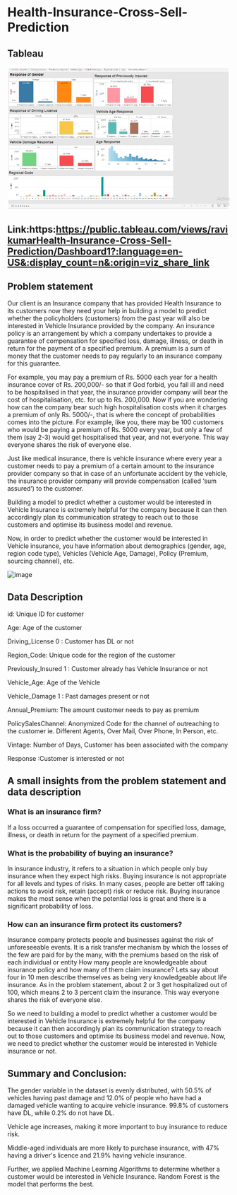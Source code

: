 
# Health-Insurance-Cross-Sell-Prediction

## Tableau
![Alt text](https://raw.githubusercontent.com/raviatkumar/Health-Insurance-Cross-Sell-Prediction/main/Image/health_tableau.PNG)

## Link:https:https://public.tableau.com/views/ravikumarHealth-Insurance-Cross-Sell-Prediction/Dashboard1?:language=en-US&:display_count=n&:origin=viz_share_link


## Problem statement

Our client is an Insurance company that has provided Health Insurance to its customers now they need your help in building a model to predict whether the policyholders (customers) from the past year will also be interested in Vehicle Insurance provided by the company. An insurance policy is an arrangement by which a company undertakes to provide a guarantee of compensation for specified loss, damage, illness, or death in return for the payment of a specified premium. A premium is a sum of money that the customer needs to pay regularly to an insurance company for this guarantee.

For example, you may pay a premium of Rs. 5000 each year for a health insurance cover of Rs. 200,000/- so that if God forbid, you fall ill and need to be hospitalised in that year, the insurance provider company will bear the cost of hospitalisation, etc. for up to Rs. 200,000. Now if you are wondering how can the company bear such high hospitalisation costs when it charges a premium of only Rs. 5000/-, that is where the concept of probabilities comes into the picture. For example, like you, there may be 100 customers who would be paying a premium of Rs. 5000 every year, but only a few of them (say 2-3) would get hospitalised that year, and not everyone. This way everyone shares the risk of everyone else.

Just like medical insurance, there is vehicle insurance where every year a customer needs to pay a premium of a certain amount to the insurance provider company so that in case of an unfortunate accident by the vehicle, the insurance provider company will provide compensation (called ‘sum assured’) to the customer.

Building a model to predict whether a customer would be interested in Vehicle Insurance is extremely helpful for the company because it can then accordingly plan its communication strategy to reach out to those customers and optimise its business model and revenue.

Now, in order to predict whether the customer would be interested in Vehicle insurance, you have information about demographics (gender, age, region code type), Vehicles (Vehicle Age, Damage), Policy (Premium, sourcing channel), etc.

![image](https://user-images.githubusercontent.com/125804537/226084035-86a72bdb-a64b-4cd4-b10b-81e56acdcc41.png)

## Data Description

id: Unique ID for customer

Age: Age of the customer

Driving_License 0 : Customer has DL or not

Region_Code: Unique code for the region of the customer

Previously_Insured 1 : Customer already has Vehicle Insurance or not

Vehicle_Age: Age of the Vehicle

Vehicle_Damage 1 : Past damages present or not

Annual_Premium: The amount customer needs to pay as premium

PolicySalesChannel: Anonymized Code for the channel of outreaching to the customer ie. Different Agents, Over Mail, Over Phone, In Person, etc.

Vintage: Number of Days, Customer has been associated with the company

Response :Customer is interested or not
## A small insights from the problem statement and data description

### What is an insurance firm?

If a loss occurred a guarantee of compensation for specified loss, damage, illness, or death in return for the payment of a specified premium.

### What is the probability of buying an insurance?

In insurance industry, it refers to a situation in which people only buy insurance when they expect high risks. Buying insurance is not appropriate for all levels and types of risks. In many cases, people are better off taking actions to avoid risk, retain (accept) risk or reduce risk. Buying insurance makes the most sense when the potential loss is great and there is a significant probability of loss.

### How can an insurance firm protect its customers?

Insurance company protects people and businesses against the risk of unforeseeable events. It is a risk transfer mechanism by which the losses of the few are paid for by the many, with the premiums based on the risk of each individual or entity
How many people are knowledgeable about insurance policy and how many of them claim insurance?
Lets say about four in 10 men describe themselves as being very knowledgeable about life insurance. As in the problem statement, about 2 or 3 get hospitalized out of 100, which means 2 to 3 percent claim the insurance. This way everyone shares the risk of everyone else.

So we need to building a model to predict whether a customer would be interested in Vehicle Insurance is extremely helpful for the company because it can then accordingly plan its communication strategy to reach out to those customers and optimise its business model and revenue. Now, we need to predict whether the customer would be interested in Vehicle insurance or not.
## Summary and Conclusion:

The gender variable in the dataset is evenly distributed, with 50.5% of vehicles having past damage and 12.0% of people who have had a damaged vehicle wanting to acquire vehicle insurance. 99.8% of customers have DL, while 0.2% do not have DL.

Vehicle age increases, making it more important to buy insurance to reduce risk.

Middle-aged individuals are more likely to purchase insurance, with 47% having a driver's licence and 21.9% having vehicle insurance.

Further, we applied Machine Learning Algorithms to determine whether a customer would be interested in Vehicle Insurance. Random Forest is the model that performs the best.
